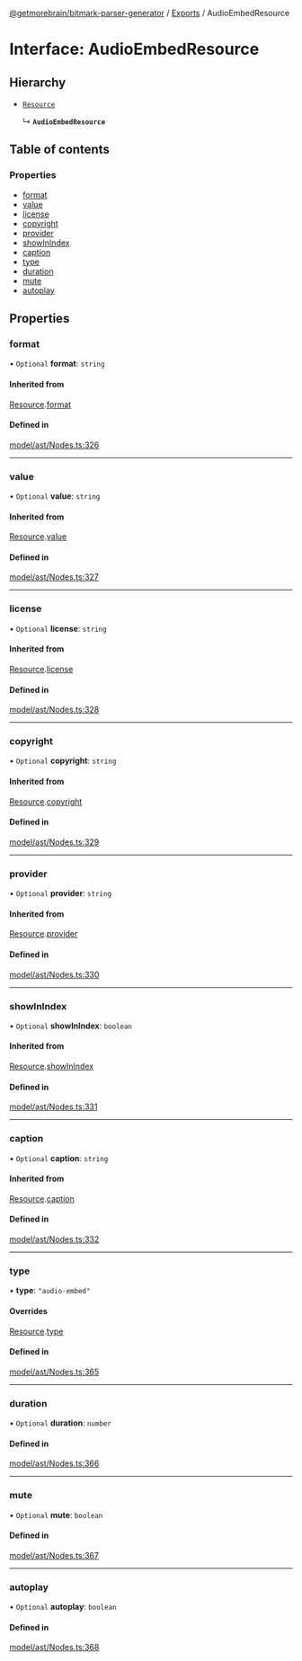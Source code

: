 [@getmorebrain/bitmark-parser-generator](../API.md) / [Exports](../modules.md) / AudioEmbedResource

# Interface: AudioEmbedResource

## Hierarchy

- [`Resource`](Resource.md)

  ↳ **`AudioEmbedResource`**

## Table of contents

### Properties

- [format](AudioEmbedResource.md#format)
- [value](AudioEmbedResource.md#value)
- [license](AudioEmbedResource.md#license)
- [copyright](AudioEmbedResource.md#copyright)
- [provider](AudioEmbedResource.md#provider)
- [showInIndex](AudioEmbedResource.md#showInIndex)
- [caption](AudioEmbedResource.md#caption)
- [type](AudioEmbedResource.md#type)
- [duration](AudioEmbedResource.md#duration)
- [mute](AudioEmbedResource.md#mute)
- [autoplay](AudioEmbedResource.md#autoplay)

## Properties

### format

• `Optional` **format**: `string`

#### Inherited from

[Resource](Resource.md).[format](Resource.md#format)

#### Defined in

[model/ast/Nodes.ts:326](https://github.com/getMoreBrain/bitmark-parser-generator/blob/9ddf9e2/src/model/ast/Nodes.ts#L326)

___

### value

• `Optional` **value**: `string`

#### Inherited from

[Resource](Resource.md).[value](Resource.md#value)

#### Defined in

[model/ast/Nodes.ts:327](https://github.com/getMoreBrain/bitmark-parser-generator/blob/9ddf9e2/src/model/ast/Nodes.ts#L327)

___

### license

• `Optional` **license**: `string`

#### Inherited from

[Resource](Resource.md).[license](Resource.md#license)

#### Defined in

[model/ast/Nodes.ts:328](https://github.com/getMoreBrain/bitmark-parser-generator/blob/9ddf9e2/src/model/ast/Nodes.ts#L328)

___

### copyright

• `Optional` **copyright**: `string`

#### Inherited from

[Resource](Resource.md).[copyright](Resource.md#copyright)

#### Defined in

[model/ast/Nodes.ts:329](https://github.com/getMoreBrain/bitmark-parser-generator/blob/9ddf9e2/src/model/ast/Nodes.ts#L329)

___

### provider

• `Optional` **provider**: `string`

#### Inherited from

[Resource](Resource.md).[provider](Resource.md#provider)

#### Defined in

[model/ast/Nodes.ts:330](https://github.com/getMoreBrain/bitmark-parser-generator/blob/9ddf9e2/src/model/ast/Nodes.ts#L330)

___

### showInIndex

• `Optional` **showInIndex**: `boolean`

#### Inherited from

[Resource](Resource.md).[showInIndex](Resource.md#showInIndex)

#### Defined in

[model/ast/Nodes.ts:331](https://github.com/getMoreBrain/bitmark-parser-generator/blob/9ddf9e2/src/model/ast/Nodes.ts#L331)

___

### caption

• `Optional` **caption**: `string`

#### Inherited from

[Resource](Resource.md).[caption](Resource.md#caption)

#### Defined in

[model/ast/Nodes.ts:332](https://github.com/getMoreBrain/bitmark-parser-generator/blob/9ddf9e2/src/model/ast/Nodes.ts#L332)

___

### type

• **type**: ``"audio-embed"``

#### Overrides

[Resource](Resource.md).[type](Resource.md#type)

#### Defined in

[model/ast/Nodes.ts:365](https://github.com/getMoreBrain/bitmark-parser-generator/blob/9ddf9e2/src/model/ast/Nodes.ts#L365)

___

### duration

• `Optional` **duration**: `number`

#### Defined in

[model/ast/Nodes.ts:366](https://github.com/getMoreBrain/bitmark-parser-generator/blob/9ddf9e2/src/model/ast/Nodes.ts#L366)

___

### mute

• `Optional` **mute**: `boolean`

#### Defined in

[model/ast/Nodes.ts:367](https://github.com/getMoreBrain/bitmark-parser-generator/blob/9ddf9e2/src/model/ast/Nodes.ts#L367)

___

### autoplay

• `Optional` **autoplay**: `boolean`

#### Defined in

[model/ast/Nodes.ts:368](https://github.com/getMoreBrain/bitmark-parser-generator/blob/9ddf9e2/src/model/ast/Nodes.ts#L368)
